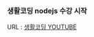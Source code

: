 ### 생활코딩 nodejs 수강 시작  

URL : [생활코딩 YOUTUBE](https://www.youtube.com/watch?v=3RS_A87IAPA&list=PLuHgQVnccGMA9QQX5wqj6ThK7t2tsGxjm&index=1)  